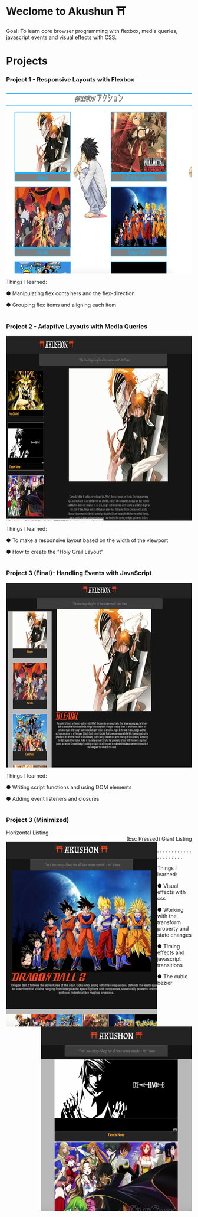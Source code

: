 # Weclome to Akushun ⛩

Goal: To learn core browser programming with flexbox, media queries, javascript events and visual effects with CSS. 


# Projects

### Project 1 - Responsive Layouts with Flexbox

<p align="center">
<img align="center" width="850" height="500" src="https://github.com/Rdbrennan/Akushun/blob/master/img/Screen%20Shot%202018-09-19%20at%202.47.36%20PM.png">
  </p>

Things I learned:

  ● Manipulating flex containers and the flex-direction
  
  ● Grouping flex items and aligning each item 
  
#

### Project 2 - Adaptive Layouts with Media Queries

<p align="center">
<img align="center" width="850" height="500" src="https://github.com/Rdbrennan/Akushun/blob/master/img/Screen%20Shot%202018-09-19%20at%202.59.35%20PM.png">
  </p>
  
Things I learned:

  ● To make a responsive layout based on the width of the viewport
  
  ● How to create the "Holy Grail Layout"
  
#

### Project 3 (Final)- Handling Events with JavaScript

<p align="center">
<img align="center" width="850" height="500" src="https://github.com/Rdbrennan/Akushun/blob/master/img/Screen%20Shot%202018-09-18%20at%2010.17.44%20PM.png">
  </p>
  
Things I learned:

  ● Writing script functions and using DOM elements
  
  ● Adding event listeners and closures
  
#

### Project 3 (Minimized)

<div align="left">
      Horizontal Listing
  </div>
  
 <div align="right">
      (Esc Pressed) Giant Listing
 </div> 

<img align="left" width="410" height="500" src="https://github.com/Rdbrennan/Akushun/blob/master/img/Screen%20Shot%202018-09-19%20at%203.06.50%20PM.png">

<img align="right" width="410" height="500" src="https://github.com/Rdbrennan/Akushun/blob/master/img/Screen%20Shot%202018-09-19%20at%203.07.27%20PM.png">

.
.
.
.
.
.
.
.
.
.
.
.
.
.
.
.
.
.
.
.
.


Things I learned:

  ● Visual effects with css
  
  ● Working with the transform property and state changes
  
  ● Timing effects and javascript transitions
  
  ● The cubic bezier
  
